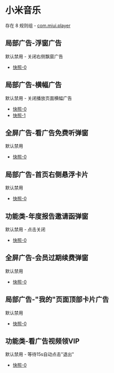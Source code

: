 # 小米音乐

存在 8 规则组 - [com.miui.player](/src/apps/com.miui.player.ts)

## 局部广告-浮窗广告

默认禁用 - 关闭右侧飘窗广告

- [快照-0](https://i.gkd.li/i/13303283)

## 局部广告-横幅广告

默认禁用 - 关闭播放页面横幅广告

- [快照-0](https://i.gkd.li/i/13304347)
- [快照-1](https://i.gkd.li/i/13304344)

## 全屏广告-看广告免费听弹窗

默认禁用

- [快照-0](https://i.gkd.li/i/13304343)

## 局部广告-首页右侧悬浮卡片

默认禁用

- [快照-0](https://i.gkd.li/i/13562649)

## 功能类-年度报告邀请函弹窗

默认禁用 - 点击关闭

- [快照-0](https://i.gkd.li/i/13623503)

## 全屏广告-会员过期续费弹窗

默认禁用

- [快照-0](https://i.gkd.li/i/12700955)

## 局部广告-"我的"页面顶部卡片广告

默认禁用

- [快照-0](https://i.gkd.li/i/12700984)

## 功能类-看广告视频领VIP

默认禁用 - 等待15s自动点击"退出"

- [快照-0](https://i.gkd.li/i/13610667)
